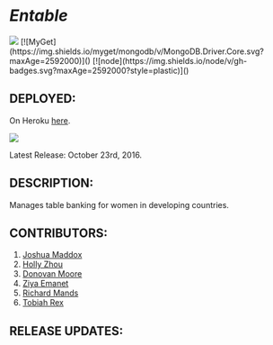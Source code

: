 # _Entable_

<img src="https://camo.githubusercontent.com/1c5c800fbdabc79cfaca8c90dd47022a5b5c7486/68747470733a2f2f696d672e736869656c64732e696f2f62616467652f636f64652532307374796c652d616972626e622d627269676874677265656e2e7376673f7374796c653d666c61742d737175617265" />
[![MyGet](https://img.shields.io/myget/mongodb/v/MongoDB.Driver.Core.svg?maxAge=2592000)]()
[![node](https://img.shields.io/node/v/gh-badges.svg?maxAge=2592000?style=plastic)]()

## DEPLOYED:
On Heroku [here](https://dry-retreat-51470.herokuapp.com/).

<img src="http://i.imgur.com/M2VN5hg.png" />

Latest Release: October 23rd, 2016.

## DESCRIPTION:
Manages table banking for women in developing countries.

<!-- ## Technologies:
  - Redux
  - Express
  - Mongo & Mongoose
    * Database manipulation is 100% promise based. Uses mongoose & bluebird for Promise library.
  - Node
  - Sagas
  - Material UI
  - Babel
  - ESlint (Airbnb Style Guide)
    * `"parser": "babel-eslint",
    "plugins": ["react", "es2015", "stage-2"]`
    * configured for class-properties.
  - Firebase -->

<!-- ## Setup:
  - `npm install`
  - `npm start` for development server
  - `npm build` for production server

  NOTE: I Highly recommend running npm update --save to update package json before running "npm start" or "npm build". -->

## CONTRIBUTORS:
  1. [Joshua Maddox](https://github.com/JoshuaMaddox)
  2. [Holly Zhou](https://github.com/marsholly)
  3. [Donovan Moore](https://github.com/donbobvanbirt)
  4. [Ziya Emanet](https://github.com/ziyaemanet)
  5. [Richard Mands](https://github.com/thejapanexperience)
  6. [Tobiah Rex](https://github.com/TobiahRex)

## RELEASE UPDATES:
  <!-- - October 21st-23rd:
    * (1. PLAN): Wrap up front end login & logout.
    * (2. PLAN): Begin audio recording and Bluemix TTS.
    * (3. PLAN): Save Bluemix results to Users profile in Firebase.

  - October 20th:
    * Refactored list of comps into re-usable comps. Modularized smart comps.
      - LoginCard: modified
      - RegisterCard: modified
      - TextField template: created
      - Thing.js: modified/modularized
      - editGroup: created
      - submitGroup: created

  - October 19th
    * Plugged in Login & Register Containers to respective Sagas.
    * Created Error handling for Login & Register Components, w/msgs from BE API rendering to dialogs in the FE.
    * Added "activeDevices" to BE schema, and FE store to track logged in devices.

  - October 18th, backend manual auth API fully functional.
    * Register new user.
    * Email Register Verification.
    * Login User.
    * Get profile with middleware authorization check.

  - October 16th - 17th:  UI Components completed:
    * Login
    * Register
    * Home

  - October 14th - 15th: API Saga's Completed.
    * Crud on backend using SAGAs completed. -->
